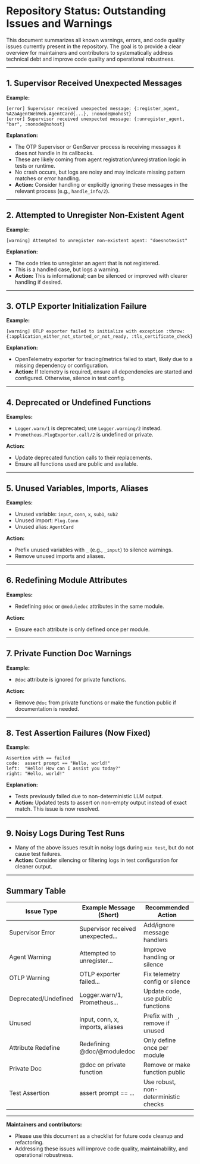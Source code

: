 # Repository Status: Outstanding Issues and Warnings

This document summarizes all known warnings, errors, and code quality issues currently present in the repository. The goal is to provide a clear overview for maintainers and contributors to systematically address technical debt and improve code quality and operational robustness.

---

## 1. Supervisor Received Unexpected Messages

**Example:**
```
[error] Supervisor received unexpected message: {:register_agent, %A2aAgentWebWeb.AgentCard{...}, :nonode@nohost}
[error] Supervisor received unexpected message: {:unregister_agent, "bar", :nonode@nohost}
```
**Explanation:**
- The OTP Supervisor or GenServer process is receiving messages it does not handle in its callbacks.
- These are likely coming from agent registration/unregistration logic in tests or runtime.
- No crash occurs, but logs are noisy and may indicate missing pattern matches or error handling.
- **Action:** Consider handling or explicitly ignoring these messages in the relevant process (e.g., `handle_info/2`).

---

## 2. Attempted to Unregister Non-Existent Agent

**Example:**
```
[warning] Attempted to unregister non-existent agent: "doesnotexist"
```
**Explanation:**
- The code tries to unregister an agent that is not registered.
- This is a handled case, but logs a warning.
- **Action:** This is informational; can be silenced or improved with clearer handling if desired.

---

## 3. OTLP Exporter Initialization Failure

**Example:**
```
[warning] OTLP exporter failed to initialize with exception :throw:{:application_either_not_started_or_not_ready, :tls_certificate_check}
```
**Explanation:**
- OpenTelemetry exporter for tracing/metrics failed to start, likely due to a missing dependency or configuration.
- **Action:** If telemetry is required, ensure all dependencies are started and configured. Otherwise, silence in test config.

---

## 4. Deprecated or Undefined Functions

**Examples:**
- `Logger.warn/1` is deprecated; use `Logger.warning/2` instead.
- `Prometheus.PlugExporter.call/2` is undefined or private.

**Action:**
- Update deprecated function calls to their replacements.
- Ensure all functions used are public and available.

---

## 5. Unused Variables, Imports, Aliases

**Examples:**
- Unused variable: `input`, `conn`, `x`, `sub1`, `sub2`
- Unused import: `Plug.Conn`
- Unused alias: `AgentCard`

**Action:**
- Prefix unused variables with `_` (e.g., `_input`) to silence warnings.
- Remove unused imports and aliases.

---

## 6. Redefining Module Attributes

**Examples:**
- Redefining `@doc` or `@moduledoc` attributes in the same module.

**Action:**
- Ensure each attribute is only defined once per module.

---

## 7. Private Function Doc Warnings

**Example:**
- `@doc` attribute is ignored for private functions.

**Action:**
- Remove `@doc` from private functions or make the function public if documentation is needed.

---

## 8. Test Assertion Failures (Now Fixed)

**Example:**
```
Assertion with == failed
code:  assert prompt == "Hello, world!"
left:  "Hello! How can I assist you today?"
right: "Hello, world!"
```
**Explanation:**
- Tests previously failed due to non-deterministic LLM output.
- **Action:** Updated tests to assert on non-empty output instead of exact match. This issue is now resolved.

---

## 9. Noisy Logs During Test Runs

- Many of the above issues result in noisy logs during `mix test`, but do not cause test failures.
- **Action:** Consider silencing or filtering logs in test configuration for cleaner output.

---

## Summary Table

| Issue Type         | Example Message (Short)           | Recommended Action                     |
|--------------------|-----------------------------------|----------------------------------------|
| Supervisor Error   | Supervisor received unexpected... | Add/ignore message handlers            |
| Agent Warning      | Attempted to unregister...        | Improve handling or silence            |
| OTLP Warning       | OTLP exporter failed...           | Fix telemetry config or silence        |
| Deprecated/Undefined| Logger.warn/1, Prometheus...     | Update code, use public functions      |
| Unused             | input, conn, x, imports, aliases  | Prefix with `_`, remove if unused      |
| Attribute Redefine | Redefining @doc/@moduledoc        | Only define once per module            |
| Private Doc        | @doc on private function          | Remove or make function public         |
| Test Assertion     | assert prompt == ...              | Use robust, non-deterministic checks   |

---

**Maintainers and contributors:**
- Please use this document as a checklist for future code cleanup and refactoring.
- Addressing these issues will improve code quality, maintainability, and operational robustness.
